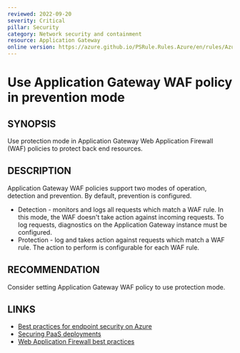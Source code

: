 ```yaml
---
reviewed: 2022-09-20
severity: Critical
pillar: Security
category: Network security and containment
resource: Application Gateway
online version: https://azure.github.io/PSRule.Rules.Azure/en/rules/Azure.AppGwWAF.PreventionMode/
---
```


# Use Application Gateway WAF policy in prevention mode

## SYNOPSIS

Use protection mode in Application Gateway Web Application Firewall (WAF) policies to protect back end resources.

## DESCRIPTION

Application Gateway WAF policies support two modes of operation, detection and prevention.
By default, prevention is configured.

- Detection - monitors and logs all requests which match a WAF rule.
In this mode, the WAF doesn't take action against incoming requests.
To log requests, diagnostics on the Application Gateway instance must be configured.
- Protection - log and takes action against requests which match a WAF rule.
The action to perform is configurable for each WAF rule.

## RECOMMENDATION

Consider setting Application Gateway WAF policy to use protection mode.

## LINKS

- [Best practices for endpoint security on Azure](https://learn.microsoft.com/azure/architecture/framework/security/design-network-endpoints)
- [Securing PaaS deployments](https://docs.microsoft.com/azure/security/fundamentals/paas-deployments#install-a-web-application-firewall)
- [Web Application Firewall best practices](https://learn.microsoft.com/azure/web-application-firewall/ag/best-practices)
